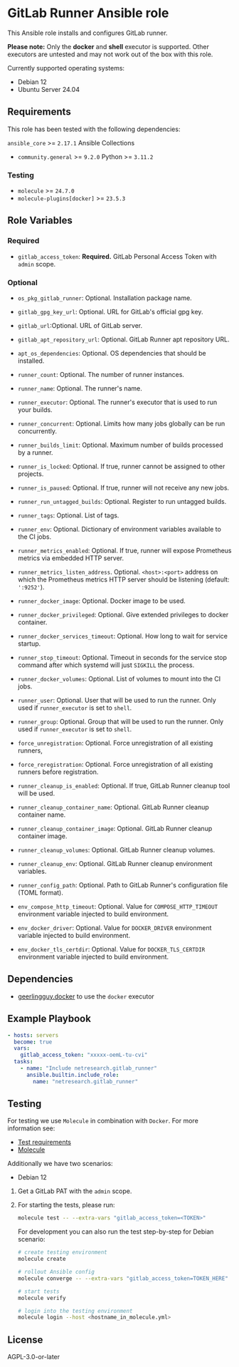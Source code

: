 # GitLab Runner Ansible role

This Ansible role installs and configures GitLab runner.

**Please note:** Only the **docker** and **shell** executor is supported. Other executors are
untested and may not work out of the box with this role.

Currently supported operating systems:

- Debian 12
- Ubuntu Server 24.04

## Requirements

This role has been tested with the following dependencies:

`ansible_core` >= `2.17.1`
Ansible Collections

- `community.general` >= `9.2.0`
  Python >= `3.11.2`

### Testing

- `molecule` >= `24.7.0`
- `molecule-plugins[docker]` >= `23.5.3`

## Role Variables

### Required

- `gitlab_access_token`: **Required.** GitLab Personal Access Token with `admin` scope.

### Optional

- `os_pkg_gitlab_runner`: Optional. Installation package name.
- `gitlab_gpg_key_url`: Optional. URL for GitLab's official gpg key.
- `gitlab_url`:Optional. URL of GitLab server.
- `gitlab_apt_repository_url`: Optional. GitLab Runner apt repository URL.
- `apt_os_dependencies`: Optional. OS dependencies that should be installed.

- `runner_count`: Optional. The number of runner instances.
- `runner_name`: Optional. The runner's name.
- `runner_executor`: Optional. The runner's executor that is used to run your
  builds.
- `runner_concurrent`: Optional. Limits how many jobs globally can be run
  concurrently.
- `runner_builds_limit`: Optional. Maximum number of builds processed by a
  runner.
- `runner_is_locked`: Optional. If true, runner cannot be assigned to other
  projects.
- `runner_is_paused`: Optional. If true, runner will not receive any new jobs.
- `runner_run_untagged_builds`: Optional. Register to run untagged builds.
- `runner_tags`: Optional. List of tags.
- `runner_env`: Optional. Dictionary of environment variables available to the
  CI jobs.
- `runner_metrics_enabled`: Optional. If true, runner will expose Prometheus
  metrics via embedded HTTP server.
- `runner_metrics_listen_address`. Optional. `<host>:<port>` address on which
  the Prometheus metrics HTTP server should be listening (default: `':9252'`).

- `runner_docker_image`: Optional. Docker image to be used.
- `runner_docker_privileged`: Optional. Give extended privileges to docker
  container.
- `runner_docker_services_timeout`: Optional. How long to wait for service
  startup.
- `runner_stop_timeout`: Optional. Timeout in seconds for the service stop
  command after which systemd will just `SIGKILL` the process.
- `runner_docker_volumes`: Optional. List of volumes to mount into the CI jobs.

- `runner_user`: Optional. User that will be used to run the runner. Only used
  if `runner_executor` is set to `shell`.
- `runner_group`: Optional. Group that will be used to run the runner. Only used
  if `runner_executor` is set to `shell`.

- `force_unregistration`: Optional. Force unregistration of all existing runners,
- `force_reregistration`: Optional. Force unregistration of all existing
  runners before registration.

- `runner_cleanup_is_enabled`: Optional. If true, GitLab Runner cleanup tool
  will be used.
- `runner_cleanup_container_name`: Optional. GitLab Runner cleanup container
  name.
- `runner_cleanup_container_image`: Optional. GitLab Runner cleanup container
  image.
- `runner_cleanup_volumes`: Optional. GitLab Runner cleanup volumes.
- `runner_cleanup_env`: Optional. GitLab Runner cleanup environment variables.

- `runner_config_path`: Optional. Path to GitLab Runner's configuration file
  (TOML format).

- `env_compose_http_timeout`: Optional. Value for `COMPOSE_HTTP_TIMEOUT`
  environment variable injected to build environment.
- `env_docker_driver`: Optional. Value for `DOCKER_DRIVER` environment variable
  injected to build environment.
- `env_docker_tls_certdir`: Optional. Value for `DOCKER_TLS_CERTDIR`
  environment variable injected to build environment.

## Dependencies

- [geerlingguy.docker](https://github.com/geerlingguy/ansible-role-docker) to use the `docker` executor

## Example Playbook

```yaml
- hosts: servers
  become: true
  vars:
    gitlab_access_token: "xxxxx-oemL-tu-cvi"
  tasks:
    - name: "Include netresearch.gitlab_runner"
      ansible.builtin.include_role:
        name: "netresearch.gitlab_runner"
```

## Testing

For testing we use `Molecule` in combination with `Docker`.
For more information see:

- [Test requirements](molecule/default/INSTALL.rst)
- [Molecule](https://molecule.readthedocs.io/en/latest/)

Additionally we have two scenarios:

- Debian 12

1. Get a GitLab PAT with the `admin` scope.
2. For starting the tests, please run:

   ```bash
   molecule test -- --extra-vars "gitlab_access_token=<TOKEN>"
   ```

   For development you can also run the test step-by-step for Debian scenario:

   ```bash
   # create testing environment
   molecule create

   # rollout Ansible config
   molecule converge -- --extra-vars "gitlab_access_token=TOKEN_HERE"

   # start tests
   molecule verify

   # login into the testing environment
   molecule login --host <hostname_in_molecule.yml>
   ```

## License

AGPL-3.0-or-later
